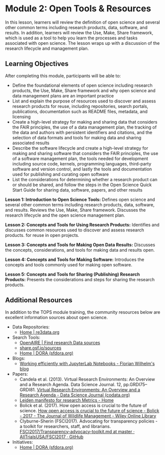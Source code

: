 
# Module 2: Open Tools & Resources

In this lesson,  learners will review the definition of open science and several other common terms including research products, data, software, and results. In addition, learners will review the Use, Make, Share framework, which is used as a tool to help you learn the processes and tasks associated with open science. The lesson wraps up with a discussion of the research lifecycle and management plan.

## Learning Objectives
After completing this module, participants will be able to:
* Define the foundational elements of open science including research products, the Use, Make, Share framework and why open science and data management plans are an important practice
* List and explain the purpose of resources used to discover and assess research products for reuse, including repositories, search portals, publications, documentation such as README files, metadata, and licensing
* Create a high-level strategy for making and sharing data that considers the FAIR principles, the use of a data management plan, the tracking of the data and authors with persistent identifiers and citations, and the selection of data formats and tools for making data and sharing associated results
* Describe the software lifecycle and create a high-level strategy for making and sharing software that considers the FAIR principles, the use of a software management plan, the tools needed for development including source code, kernels, programming languages, third-party software and version control, and lastly the tools and documentation used for publishing and curating open software
* List the considerations for determining whether a research product can or should be shared, and follow the steps in the Open Science Quick Start Guide for sharing data, software, papers, and other results

**Lesson 1: Introduction to Open Science Tools:** Defines open science and several other common terms including research products, data, software, and results. Reviews the Use, Make, Share framework. Discusses the research lifecycle and the open science management plan.

**Lesson 2: Concepts and Tools for Using Research Products:** Identifies and discusses common resources used to discover and assess research products.  for reuse in open projects.

**Lesson 3: Concepts and Tools for Making Open Data Results:** Discusses the concepts, considerations, and tools for making data and results open.

**Lesson 4: Concepts and Tools for Making Software:** Introduces the concepts and tools commonly used for making open software.

**Lesson 5: Concepts and Tools for Sharing (Publishing) Research Products:** Presents the considerations and steps for sharing the research products.

## Additional Resources
In addition to the TOPS module training, the community resources below are excellent information sources about open science.
* Data Repositories:
  * [Home | re3data.org](https://www.re3data.org/)
* Search Tools:
  * [OpenAIRE | Find research Data sources](https://explore.openaire.eu/search/find/dataproviders)
  * [share.osf.io/sources](https://share.osf.io/sources)
  * [Home | DORA (sfdora.org)](https://sfdora.org/)
* Blogs:
  * [Working efficiently with JupyterLab Notebooks - Florian Wilhelm's blog](https://florianwilhelm.info/2018/11/working_efficiently_with_jupyter_lab/)
* Papers:
  * Candela et al. (2013). Virtual Research Environments: An Overview and a Research Agenda. Data Science Journal. 12, pp.GRDI75–GRDI81. [Virtual Research Environments: An Overview and a Research Agenda - Data Science Journal (codata.org)](https://datascience.codata.org/articles/10.2481/dsj.GRDI-013)
  * [Leiden manifesto for research Metrics - Home](http://www.leidenmanifesto.org/)
  * Bolick et al. (2017). How open access is crucial to the future of science. [How open access is crucial to the future of science - Bolick - 2017 - The Journal of Wildlife Management - Wiley Online Library](https://wildlife.onlinelibrary.wiley.com/doi/10.1002/jwmg.21216)
  * Clyburne-Sherin (FSCI2017). Advocating for transparency policies - a toolkit for researchers, staff, and librarians. [FSCI2017/Transparency-advocacy-toolkit.md at master · AllTrialsUSA/FSCI2017 · GitHub](https://github.com/AllTrialsUSA/FSCI2017/blob/master/Transparency-advocacy-toolkit.md)
* Initiatives:
  * [Home | DORA (sfdora.org)](https://sfdora.org/)
